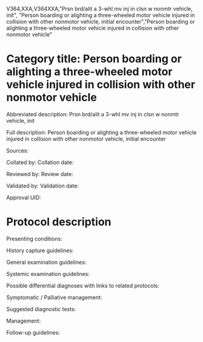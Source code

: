V364,XXA,V364XXA,"Prsn brd/alit a 3-whl mv inj in clsn w nonmtr vehicle, init", "Person boarding or alighting a three-wheeled motor vehicle injured in collision with other nonmotor vehicle, initial encounter","Person boarding or alighting a three-wheeled motor vehicle injured in collision with other nonmotor vehicle"
# Category title: Person boarding or alighting a three-wheeled motor vehicle injured in collision with other nonmotor vehicle

Abbreviated description: Prsn brd/alit a 3-whl mv inj in clsn w nonmtr vehicle, init

Full description: Person boarding or alighting a three-wheeled motor vehicle injured in collision with other nonmotor vehicle, initial encounter

Sources:

Collated by:
Collation date:

Reviewed by:
Review date:

Validated by:
Validation date:

Approval UID:

# Protocol description

Presenting conditions:

History capture guidelines:

General examination guidelines:

Systemic examination guidelines:

Possible differential diagnoses with links to related protocols:

Symptomatic / Palliative management:

Suggested diagnostic tests:

Management:

Follow-up guidelines:
